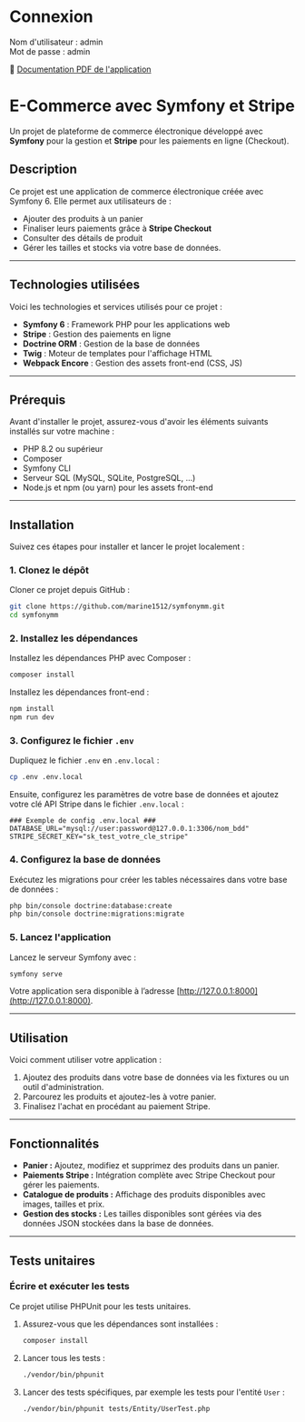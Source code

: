 # Connexion
Nom d'utilisateur : admin   
Mot de passe : admin

📄 [Documentation PDF de l'application](./symfony-mm.pdf)


# E-Commerce avec Symfony et Stripe

Un projet de plateforme de commerce électronique développé avec **Symfony** pour la gestion et **Stripe** pour les paiements en ligne (Checkout).

## Description

Ce projet est une application de commerce électronique créée avec Symfony 6. Elle permet aux utilisateurs de :
- Ajouter des produits à un panier
- Finaliser leurs paiements grâce à **Stripe Checkout**
- Consulter des détails de produit
- Gérer les tailles et stocks via votre base de données.

---

## Technologies utilisées

Voici les technologies et services utilisés pour ce projet :

- **Symfony 6** : Framework PHP pour les applications web
- **Stripe** : Gestion des paiements en ligne
- **Doctrine ORM** : Gestion de la base de données
- **Twig** : Moteur de templates pour l'affichage HTML
- **Webpack Encore** : Gestion des assets front-end (CSS, JS)

---

## Prérequis

Avant d'installer le projet, assurez-vous d'avoir les éléments suivants installés sur votre machine :

- PHP 8.2 ou supérieur
- Composer
- Symfony CLI
- Serveur SQL (MySQL, SQLite, PostgreSQL, …)
- Node.js et npm (ou yarn) pour les assets front-end

---

## Installation

Suivez ces étapes pour installer et lancer le projet localement :

### 1. Clonez le dépôt

Cloner ce projet depuis GitHub :
```bash
git clone https://github.com/marine1512/symfonymm.git
cd symfonymm
```

### 2. Installez les dépendances
Installez les dépendances PHP avec Composer :
```bash
composer install
```

Installez les dépendances front-end :
```bash
npm install
npm run dev
```

### 3. Configurez le fichier `.env`

Dupliquez le fichier `.env` en `.env.local` :
```bash
cp .env .env.local
```
Ensuite, configurez les paramètres de votre base de données et ajoutez votre clé API Stripe dans le fichier `.env.local` :
```env
### Exemple de config .env.local ###
DATABASE_URL="mysql://user:password@127.0.0.1:3306/nom_bdd"
STRIPE_SECRET_KEY="sk_test_votre_cle_stripe"
```

### 4. Configurez la base de données

Exécutez les migrations pour créer les tables nécessaires dans votre base de données :
```bash
php bin/console doctrine:database:create
php bin/console doctrine:migrations:migrate
```

### 5. Lancez l'application

Lancez le serveur Symfony avec :
```bash
symfony serve
```

Votre application sera disponible à l’adresse [http://127.0.0.1:8000](http://127.0.0.1:8000).

---

## Utilisation

Voici comment utiliser votre application :

1. Ajoutez des produits dans votre base de données via les fixtures ou un outil d'administration.
2. Parcourez les produits et ajoutez-les à votre panier.
3. Finalisez l'achat en procédant au paiement Stripe.

---

## Fonctionnalités

- **Panier :** Ajoutez, modifiez et supprimez des produits dans un panier.
- **Paiements Stripe :** Intégration complète avec Stripe Checkout pour gérer les paiements.
- **Catalogue de produits :** Affichage des produits disponibles avec images, tailles et prix.
- **Gestion des stocks :** Les tailles disponibles sont gérées via des données JSON stockées dans la base de données.

---

## Tests unitaires

### Écrire et exécuter les tests

Ce projet utilise PHPUnit pour les tests unitaires.

1. Assurez-vous que les dépendances sont installées :
   ```bash
   composer install
   ```

2. Lancer tous les tests :
   ```bash
   ./vendor/bin/phpunit
   ```

3. Lancer des tests spécifiques, par exemple les tests pour l'entité `User` :
   ```bash
   ./vendor/bin/phpunit tests/Entity/UserTest.php
   ```
